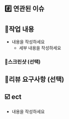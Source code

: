 ## #️⃣ 연관된 이슈

>

## 📝작업 내용

- 내용을 작성하세요
  - 세부 내용을 작성하세요

### 📱스크린샷 (선택)

## 💬리뷰 요구사항 (선택)

## ☑️ ect

- 내용을 작성하세요

